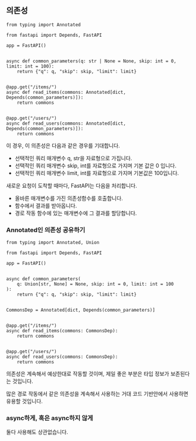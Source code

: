 ## 의존성

```
from typing import Annotated

from fastapi import Depends, FastAPI

app = FastAPI()


async def common_parameters(q: str | None = None, skip: int = 0, limit: int = 100):
    return {"q": q, "skip": skip, "limit": limit}


@app.get("/items/")
async def read_items(commons: Annotated[dict, Depends(common_parameters)]):
    return commons


@app.get("/users/")
async def read_users(commons: Annotated[dict, Depends(common_parameters)]):
    return commons
```

이 경우, 이 의존성은 다음과 같은 경우를 기대합니다.
- 선택적인 쿼리 매개변수 q, str을 자료형으로 가집니다.
- 선택적인 쿼리 매개변수 skip, int를 자료형으로 가지며 기본 값은 0 입니다.
- 선택적인 쿼리 매개변수 limit, int를 자료형으로 가지며 기본값은 100입니다.

새로운 요청이 도착할 때마다, FastAPI는 다음을 처리합니다.
- 올바른 매개변수를 가진 의존성함수를 호출합니다.
- 함수에서 결과를 받아옵니다.
- 경로 작동 함수에 있는 매개변수에 그 결과를 할당합니다.

### Annotated인 의존성 공유하기
```
from typing import Annotated, Union

from fastapi import Depends, FastAPI

app = FastAPI()


async def common_parameters(
    q: Union[str, None] = None, skip: int = 0, limit: int = 100
):
    return {"q": q, "skip": skip, "limit": limit}


CommonsDep = Annotated[dict, Depends(common_parameters)]


@app.get("/items/")
async def read_items(commons: CommonsDep):
    return commons


@app.get("/users/")
async def read_users(commons: CommonsDep):
    return commons
```
의존성은 계속해서 예상한대로 작동할 것이며, 제일 좋은 부분은 타입 정보가 보존된다는 것입니다.

많은 경로 작동에서 같은 의존성을 계속해서 사용하는 거대 코드 기반안에서 사용하면 유용할 것입니다.

### async하게, 혹은 async하지 않게
둘다 사용해도 상관없습니다.
